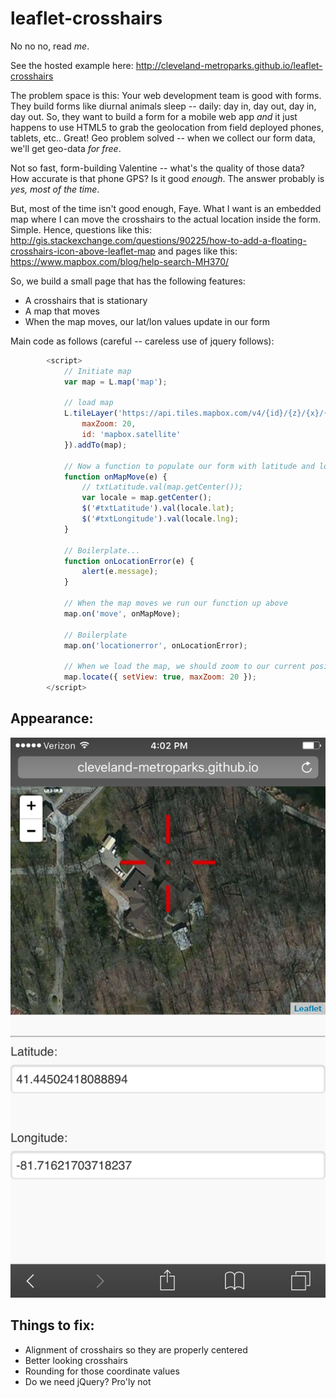 # leaflet-crosshairs
No no no, read _me_.

See the hosted example here:
http://cleveland-metroparks.github.io/leaflet-crosshairs

The problem space is this: Your web development team is good with forms. They build forms like diurnal animals sleep -- daily: day in, day out, day in, day out. So, they want to build a form for a mobile web app _and_ it just happens to use HTML5 to grab the geolocation from field deployed phones, tablets, etc.. Great! Geo problem solved -- when we collect our form data, we'll get geo-data _for free_.

Not so fast, form-building Valentine -- what's the quality of those data? How accurate is that phone GPS? Is it good _enough_. The answer probably is _yes, most of the time_.

But, most of the time isn't good enough, Faye. What I want is an embedded map where I can move the crosshairs to the actual location inside the form. Simple. Hence, questions like this: http://gis.stackexchange.com/questions/90225/how-to-add-a-floating-crosshairs-icon-above-leaflet-map and pages like this: https://www.mapbox.com/blog/help-search-MH370/

So, we build a small page that has the following features:
* A crosshairs that is stationary
* A map that moves
* When the map moves, our lat/lon values update in our form

Main code as follows (careful -- careless use of jquery follows):

```Javascript
        <script>
            // Initiate map
            var map = L.map('map');

            // load map
            L.tileLayer('https://api.tiles.mapbox.com/v4/{id}/{z}/{x}/{y}.png?access_token=pk.blablabla', {
                maxZoom: 20,
                id: 'mapbox.satellite'
            }).addTo(map);

            // Now a function to populate our form with latitude and longitude values
            function onMapMove(e) {
                // txtLatitude.val(map.getCenter());
                var locale = map.getCenter();
                $('#txtLatitude').val(locale.lat);
                $('#txtLongitude').val(locale.lng);
            }
            
            // Boilerplate...
            function onLocationError(e) {
                alert(e.message);
            }

            // When the map moves we run our function up above
            map.on('move', onMapMove);

            // Boilerplate
            map.on('locationerror', onLocationError);
            
            // When we load the map, we should zoom to our current position using device geolocation
            map.locate({ setView: true, maxZoom: 20 });
        </script>
```

## Appearance:
![](https://raw.githubusercontent.com/cleveland-metroparks/leaflet-crosshairs/gh-pages/IMG_2752.PNG)

## Things to fix:
* Alignment of crosshairs so they are properly centered
* Better looking crosshairs
* Rounding for those coordinate values
* Do we need jQuery? Pro'ly not
